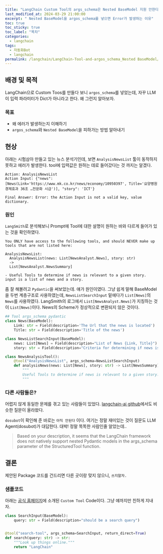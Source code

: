 ```yaml
---
title: "LangChain Custom Tool의 args_schema은 Nested BaseModel 지원 안한다."
last_modified_at: 2024-03-29 21:00:00 
excerpt: " Nested BaseModel을 argos_schema를 넣으면 Error가 발생하는 이유"
toc: true
toc_sticky: true
toc_label: "목차"
categories:
  - langchain
tags:
  - 자동화Bot
  - langchain
permalink: /langchain/LangChain-Tool-and-argos_schema_Nested BaseModel/
---
```


## 배경 및 목적

LangChain으로 Custom Toos를 만들다 보니 `argos_schema`를 넣었는데, 자꾸 LLM이 입력 파라미터가 Dict가 아니라고 한다. 왜 그런지 알아보자.

### 목표

- 왜 에러가 발생하는지 이해하기
- `argos_schema`와 `Nested BaseModel`을 피하가는 방법 알아내기

## 현상

아래는 시험삼아 만들고 있는 뉴스 분석기인데, 보면 `AnalysisNewsList` 툴이 동작하지 못하고 에러가 발생한다. tool에 입력값은 원하는 데로 들어갔다는 것 까지는 알겠다.

```
Action: AnalysisNewsList
Action Input: {"news": [News(Link='https://www.mk.co.kr/news/economy/10950397', Title='요양병원 경제효과 36조 …전문화 시급')], "story": 'ICT'}

Final Answer: Error: the Action Input is not a valid key, value dictionary.
```

### 원인

`LangSmith`로 분석해보니 Prompt에 Tool에 대한 설명이 원하는 바와 다르게 들어가 있는 것을 확인하였다.

```
You ONLY have access to the following tools, and should NEVER make up tools that are not listed here:

AnalysisNewsList:
  AnalysisNewsList(news: List[NewsAnalyst.News], story: str)
  ->
  List[NewsAnalyst.NewsSummary]
  
- Useful Tools to determine if news is relevant to a given story. input is a list of news and a story.
```

좀 잘 해볼려고 `Pydantic`을 써보았는데. 얘가 원인이였다. 그냥 쉽게 말해 BaseModel을 두번 계층구조로 사용하였는데,  `NewsListSearchInput` 밑에다가 `List[News]`의 `News`를 사용하였다. LangSmith의 로그에서 `List[NewsAnalyst.News]`가 지칭하는 것이 `List[News]`이다. News의 Scheme가 정상적으로 변환되지 않은 것이다.

```python
## Tool args_schema pydantic
class News(BaseModel):
    Link: str = Field(description='The Url that the news is located')
    Title: str = Field(description='Title of the news')

class NewsListSearchInput(BaseModel):
    news: List[News] = Field(description="List of News {Link, Title}")
    story: str = Field(description="Criteria for determining if news is relevant")

class NewsAnalysisTool():
    @tool("AnalysisNewsList", args_schema=NewsListSearchInput)
    def analysisNews(news: List[News], story: str) -> List[NewsSummary]:
        """
        Useful Tools to determine if news is relevant to a given story. input is a list of news and a story.
        """
```

### 다른 사람들은?

어렵지 않게 동일한 문제를 겪고 있는 사람들이 있었다. [langchain-ai github](https://github.com/langchain-ai/langchain/issues/9375)에서도 비슷한 질문이 올라왔다.

 `dosubot`이 확인해 준 바로는 `아직 안된다` 이다. 여기는 정말 재미있는 것이 질문도 LLM Agent(dosubot)가 대답한다. 대박! 정말 똑똑한 사람인줄 알았는데..

> Based on your description, it seems that the LangChain framework does not natively support nested Pydantic models in the args_schema parameter of the StructuredTool function.

## 결론

제안된 Package 코드를 건드리면 다른 곳이랑 맞지 않으니, `쓰지말자.`

### 샘플코드

아래는 [공식 홈페이지](https://python.langchain.com/docs/modules/agents/tools/custom_tools#tool-decorator)에 소개된 `Custom Tool` Code이다. 그냥 얘까지만 친하게 지내자. 

```python
class SearchInput(BaseModel):
    query: str = Field(description="should be a search query")


@tool("search-tool", args_schema=SearchInput, return_direct=True)
def search(query: str) -> str:
    """Look up things online."""
    return "LangChain"
```



